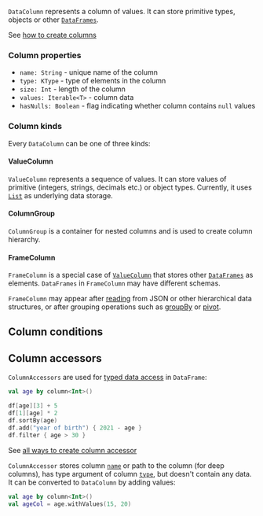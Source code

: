 [//]: # (title: DataColumn)
<!---IMPORT org.jetbrains.kotlinx.dataframe.samples.api.Create-->

`DataColumn` represents a column of values. It can store primitive types, objects or other [`DataFrames`](DataFrame.md).

See [how to create columns](createColumn.md)

### Column properties
* `name: String` - unique name of the column
* `type: KType` - type of elements in the column
* `size: Int` - length of the column
* `values: Iterable<T>` - column data
* `hasNulls: Boolean` - flag indicating whether column contains `null` values

### Column kinds
Every `DataColumn` can be one of three kinds: 

#### ValueColumn

`ValueColumn` represents a sequence of values. It can store values of primitive (integers, strings, decimals etc.) or object types. Currently, it uses [`List`](https://kotlinlang.org/api/latest/jvm/stdlib/kotlin.collections/-list/) as underlying data storage.

#### ColumnGroup

`ColumnGroup` is a container for nested columns and is used to create column hierarchy. 

#### FrameColumn

`FrameColumn` is a special case of [`ValueColumn`](#valuecolumn) that stores other [`DataFrames`](DataFrame.md) as elements. `DataFrames` in `FrameColumn` may have different schemas.

`FrameColumn` may appear after [reading](read.md) from JSON or other hierarchical data structures, or after grouping operations such as [groupBy](groupBy.md) or [pivot](pivot.md).  

## Column conditions

## Column accessors

`ColumnAccessors` are used for [typed data access](columnAccessorsApi.md) in `DataFrame`:

<!---FUN columnAccessorsUsage-->

```kotlin
val age by column<Int>()

df[age][3] + 5
df[1][age] * 2
df.sortBy(age)
df.add("year of birth") { 2021 - age }
df.filter { age > 30 }
```

<!---END-->

See [all ways to create column accessor](createAccessor.md)

`ColumnAccessor` stores column [`name`](#column-properties) or path to the column (for deep columns), has type argument of column [`type`](#column-properties), but doesn't contain any data.
It can be converted to `DataColumn` by adding values:

<!---FUN columnAccessorToColumn-->

```kotlin
val age by column<Int>()
val ageCol = age.withValues(15, 20)
```

<!---END-->

